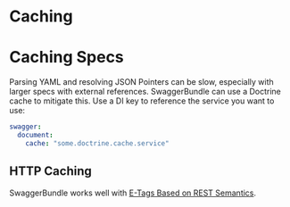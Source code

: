 # Caching

# Caching Specs

Parsing YAML and resolving JSON Pointers can be slow, especially with larger specs with external references. SwaggerBundle can use a Doctrine cache to mitigate this. Use a DI key to reference the service you want to use:

```yml
swagger:
  document: 
    cache: "some.doctrine.cache.service"
```

## HTTP Caching

SwaggerBundle works well with [E-Tags Based on REST Semantics](https://github.com/kleijnweb/rest-e-tag-bundle).

